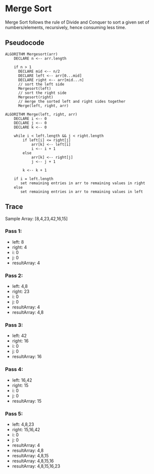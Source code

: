 # Merge Sort
Merge Sort follows the rule of Divide and Conquer to sort a given set of numbers/elements, recursively, hence consuming less time.

## Pseudocode
````
ALGORITHM Mergesort(arr)
    DECLARE n <-- arr.length
           
    if n > 1
      DECLARE mid <-- n/2
      DECLARE left <-- arr[0...mid]
      DECLARE right <-- arr[mid...n]
      // sort the left side
      Mergesort(left)
      // sort the right side
      Mergesort(right)
      // merge the sorted left and right sides together
      Merge(left, right, arr)

ALGORITHM Merge(left, right, arr)
    DECLARE i <-- 0
    DECLARE j <-- 0
    DECLARE k <-- 0

    while i < left.length && j < right.length
        if left[i] <= right[j]
            arr[k] <-- left[i]
            i <-- i + 1
        else
            arr[k] <-- right[j]
            j <-- j + 1
            
        k <-- k + 1

    if i = left.length
       set remaining entries in arr to remaining values in right
    else
       set remaining entries in arr to remaining values in left
````
## Trace
Sample Array: [8,4,23,42,16,15]

### Pass 1:
- left: 8
- right: 4
- i: 0
- j: 0
- resultArray: 4

### Pass 2:
- left: 4,8
- right: 23
- i: 0
- j: 0
- resultArray: 4
- resultArray: 4,8

### Pass 3:
- left: 42
- right: 16
- i: 0
- j: 0
- resultArray: 16

### Pass 4:
- left: 16,42
- right: 15
- i: 0
- j: 0
- resultArray: 15

### Pass 5:
- left: 4,8,23
- right: 15,16,42
- i: 0
- j: 0
- resultArray: 4
- resultArray: 4,8
- resultArray: 4,8,15
- resultArray: 4,8,15,16
- resultArray: 4,8,15,16,23



